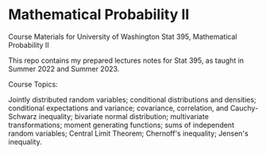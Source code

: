 # Mathematical Probability II
Course Materials for University of Washington Stat 395, Mathematical Probability II

This repo contains my prepared lectures notes for Stat 395, as taught in Summer 2022 and Summer 2023.

Course Topics:

Jointly distributed random variables; conditional distributions and densities; conditional expectations and variance; covariance, correlation, and Cauchy-Schwarz inequality; bivariate normal distribution; multivariate transformations; moment generating functions; sums of independent random variables; Central Limit Theorem; Chernoff's inequality; Jensen's inequality. 

